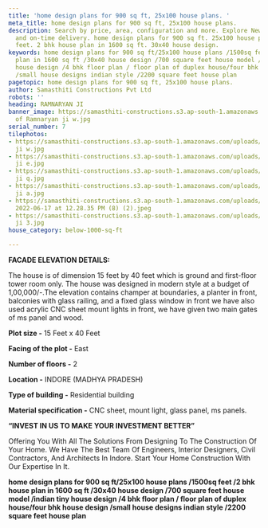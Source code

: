 ```yaml
---
title: 'home design plans for 900 sq ft, 25x100 house plans. '
meta_title: home design plans for 900 sq ft, 25x100 house plans.
description: Search by price, area, configuration and more. ‎Explore New Projects,  quality
  and on-time delivery. home design plans for 900 sq ft. 25x100 house plans. 1500sq
  feet. 2 bhk house plan in 1600 sq ft. 30x40 house design.
keywords: home design plans for 900 sq ft/25x100 house plans /1500sq feet /2 bhk house
  plan in 1600 sq ft /30x40 house design /700 square feet house model /indian tiny
  house design /4 bhk floor plan / floor plan of duplex house/four bhk house design
  /small house designs indian style /2200 square feet house plan
pagetopic: home design plans for 900 sq ft, 25x100 house plans.
author: Samasthiti Constructions Pvt Ltd
robots: ''
heading: RAMNARYAN JI
banner_image: https://samasthiti-constructions.s3.ap-south-1.amazonaws.com/uploads/Copy
  of Ramnaryan ji w.jpg
serial_number: 7
tilephotos:
- https://samasthiti-constructions.s3.ap-south-1.amazonaws.com/uploads/Copy of Ramnaryan
  ji w.jpg
- https://samasthiti-constructions.s3.ap-south-1.amazonaws.com/uploads/Copy of Ramnaryan
  ji e.jpg
- https://samasthiti-constructions.s3.ap-south-1.amazonaws.com/uploads/Copy of Ramnaryan
  ji q.jpg
- https://samasthiti-constructions.s3.ap-south-1.amazonaws.com/uploads/Copy of Ramnaryan
  ji a.jpg
- https://samasthiti-constructions.s3.ap-south-1.amazonaws.com/uploads/WhatsApp Image
  2022-06-17 at 12.28.35 PM (8) (2).jpeg
- https://samasthiti-constructions.s3.ap-south-1.amazonaws.com/uploads/Copy of Ramnaryan
  ji 3.jpg
house_category: below-1000-sq-ft

---
```

**FACADE ELEVATION DETAILS:**

The house is of dimension 15 feet by 40 feet which is ground and first-floor tower room only. The house was designed in modern style at a budget of 1,00,000/-.The elevation contains champer at boundaries, a planter in front, balconies with glass railing, and a fixed glass window in front we have also used acrylic CNC sheet mount lights in front, we have given two main gates of ms panel and wood.

**Plot size -** 15 Feet x 40 Feet

**Facing of the plot -** East

**Number of floors -** 2

**Location -** INDORE (MADHYA PRADESH)

**Type of building -** Residential building

**Material specification -** CNC sheet, mount light, glass panel, ms panels.

**“INVEST IN US TO MAKE YOUR INVESTMENT BETTER”**

Offering You With All The Solutions From Designing To The Construction Of Your Home. We Have The Best Team Of Engineers, Interior Designers, Civil Contractors, And Architects In Indore. Start Your Home Construction With Our Expertise In It.

**home design plans for 900 sq ft/25x100 house plans /1500sq feet /2 bhk house plan in 1600 sq ft /30x40 house design /700 square feet house model /indian tiny house design /4 bhk floor plan / floor plan of duplex house/four bhk house design /small house designs indian style /2200 square feet house plan**